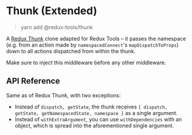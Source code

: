 # Thunk (Extended)

> yarn add @redux-tools/thunk

A [Redux Thunk](https://github.com/reduxjs/redux-thunk) clone adapted for Redux Tools – it passes the namespace (e.g. from an action made by `namespacedConnect`'s `mapDispatchToProps`) down to all actions dispatched from within the thunk.

Make sure to inject this middleware before any other middleware.

## API Reference

Same as of Redux Thunk, with two exceptions:

- Instead of `dispatch, getState`, the thunk receives `{ dispatch, getState, getNamespacedState, namespace }` as a single argument.
- Instead of `withExtraArgument`, you can use `withDependencies` with an object, which is spread into the aforementioned single argument.
